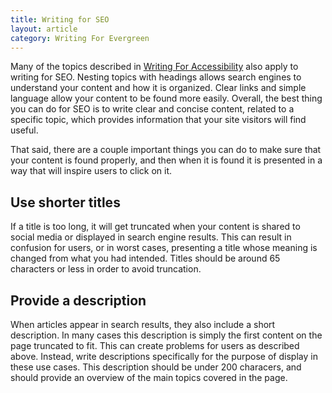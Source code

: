 ```yaml
---
title: Writing for SEO
layout: article
category: Writing For Evergreen
---
```


Many of the topics described in [Writing For Accessibility](12-writing-for-accessibility.html) also apply to writing for SEO. Nesting topics with headings allows search engines to understand your content and how it is organized. Clear links and simple language allow your content to be found more easily. Overall, the best thing you can do for SEO is to write clear and concise content, related to a specific topic, which provides information that your site visitors will find useful.

That said, there are a couple important things you can do to make sure that your content is found properly, and then when it is found it is presented in a way that will inspire users to click on it.

## Use shorter titles
If a title is too long, it will get truncated when your content is shared to social media or displayed in search engine results. This can result in confusion for users, or in worst cases, presenting a title whose meaning is changed from what you had intended. Titles should be around 65 characters or less in order to avoid truncation. 

## Provide a description
When articles appear in search results, they also include a short description. In many cases this description is simply the first content on the page truncated to fit. This can create problems for users as described above. Instead, write descriptions specifically for the purpose of display in these use cases. This description should be under 200 characers, and should provide an overview of the main topics covered in the page.

